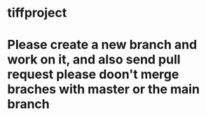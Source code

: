 # tiffproject
# Please create a new branch and work on it, and also send pull request please doon't merge braches with master or the main branch
